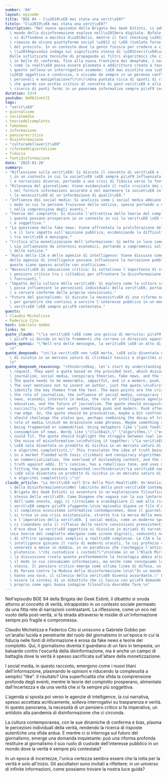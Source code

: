 ```yaml
---
number: '84'
layout: episode
title: "BGE 84 - C\u2019\xE8 mai stata una verit\xE0?"
titolo: "C\u2019\xE8 mai stata una verit\xE0?"
description: "Nel nuovo episodio della Brigata dei Geek Estinti, ci addentriamo nel\
  \ mondo della disinformazione esploso nell\u2019era digitale. Bufale e fake news\
  \ si diffondono a macchia d\u2019olio, mentre il fact checking \u2013 recentemente\
  \ rimosso da alcune piattaforme social \u2013 si \xE8 rivelato forse meno efficace\
  \ del previsto. In un contesto dove la gente finisce per credere a ci\xF2 che preferisce,\
  \ l\u2019episodio indaga sul significato stesso di \u201Cverit\xE0\u201D.\r\n\r\n\
  Dalle sofisticate tecniche di propaganda ai filtri algoritmici che ci rinchiudono\
  \ in bolle di conferma, fino alla nuova frontiera dei deepfake, i nostri geek analizzano\
  \ come la realt\xE0 possa essere plasmata o addirittura creata a tavolino. Tutto\
  \ questo solleva un interrogativo scomodo: \xE8 mai esistita una \u201Cverit\xE0\
  \u201D oggettiva e condivisa, o viviamo da sempre in un perenne conflitto tra credenze\
  \ personali e manipolazione?\r\n\r\nUna puntata ricca di spunti di riflessione,\
  \ che guarda con occhio critico al concetto di post-verit\xE0 e alla nostra costante\
  \ ricerca di punti fermi in un panorama informativo sempre pi\xF9 instabile."
duration: 5374
youtube: 0eR6JznetJI
tags:
- "verit\xE0"
- giornalismo
- socialmedia
- teoriedelcomplotto
- fakenews
- informazione
- pensierocritico
- disinformazione
- "culturadellaverit\xE0"
- riformadelgiornalismo
- fiducia
- fontidinformazione
date: '2025-01-28'
summary:
- "Riflessione sulla verit\xE0: Si discute il concetto di verit\xE0 e il suo valore\
  \ in un contesto in cui la societ\xE0 \xE8 sempre pi\xF9 influenzata da notizie\
  \ e narrazioni diverse, portando a una crisi di fiducia verso le fonti di informazione."
- "Rilevanza del giornalismo: Viene evidenziato il ruolo cruciale dei giornalisti\
  \ nel fornire informazioni accurate e nel mantenere la societ\xE0 informata, sottolineando\
  \ la necessit\xE0 di un'informazione di qualit\xE0."
- "Influenza dei social media: Si analizza come i social media abbiano cambiato il\
  \ modo in cui le persone fruiscono delle notizie, spesso portando a una superficialit\xE0\
  \ nella comprensione degli eventi."
- "Teorie del complotto: Si discute l'attrattiva delle teorie del complotto e come\
  \ queste possano prosperare in un contesto in cui la verit\xE0 \xE8 vista come relativa\
  \ e soggettiva."
- "La questione delle fake news: Viene affrontata la proliferazione delle fake news\
  \ e il loro impatto sull'opinione pubblica, evidenziando la difficolt\xE0 di discernere\
  \ tra verit\xE0 e menzogna."
- "Critica alla monetizzazione dell'informazione: Si mette in luce come il giornalismo\
  \ sia influenzato da interessi economici, portando a compromessi sulla veridicit\xE0\
  \ delle notizie."
- 'Ruolo della CIA e delle agenzie di intelligence: Viene discusso come le affermazioni
  delle agenzie di intelligence possano influenzare la narrazione pubblica e come
  queste siano spesso accolte con scetticismo.'
- "Necessit\xE0 di educazione critica: Si sottolinea l'importanza di sviluppare un\
  \ pensiero critico tra i cittadini per affrontare la disinformazione e le notizie\
  \ fuorvianti."
- "Impatto della cultura della verit\xE0: Si esplora come la cultura contemporanea\
  \ possa influenzare le percezioni individuali della verit\xE0, portando le persone\
  \ a cercare conferme delle proprie convinzioni."
- "Futuro del giornalismo: Si discute la necessit\xE0 di una riforma nel giornalismo\
  \ per garantire che continui a servire l'interesse pubblico in un mondo in cui la\
  \ verit\xE0 \xE8 sempre pi\xF9 contestata."
guests:
- Claudio Michelizza
- Federico Cito
host: Gabriele Gobbo
links: NA
quote_claude: "\"La verit\xE0 \xE8 come una goccia di mercurio: pi\xF9 cerchi di afferrarla,\
  \ pi\xF9 si divide in mille frammenti che corrono in direzioni opposte.\"\n"
quote_openai: "\"Nell'era delle menzogne, la verit\xE0 \xE8 un atto di ribellione.\"\
  \n"
quote_deepseek: "\n\"La verit\xE0 non \xE8 morta, \xE8 solo diventata un prodotto\
  \ di nicchia in un mercato saturo di clickbait tossici e algoritmi complottisti.\"\
  \n"
quote_deepseek_reasoning: "<think>\nOkay, let's start by understanding the user's\
  \ request. They want a quote based on the provided text, which discusses truth,\
  \ journalism, social media, conspiracy theories, fake news, and the future of journalism.\
  \ The quote needs to be memorable, impactful, and in a modern, punk, essential style.\
  \ The user mentions not to invent an author, just the quote.\n\nFirst, I need to\
  \ identify the key themes from the text. The main points are the crisis of truth,\
  \ the role of journalism, the influence of social media, conspiracy theories, fake\
  \ news, economic interests in media, the role of intelligence agencies, critical\
  \ education, and the future of journalism. The quote should encapsulate these ideas\
  \ succinctly.\n\nThe user wants something punk and modern. Punk often has a rebellious,\
  \ raw edge. So, the quote should be provocative, maybe a bit confrontational. It\
  \ should challenge the status quo, perhaps combining the decay of truth with the\
  \ role of media.\n\nLet me brainstorm some phrases. Maybe something about truth\
  \ being fragmented or commodified. Using metaphors like \"junk food\" for the superficial\
  \ consumption of news. Words like \"clickbait,\" \"algorithms,\" \"echo chambers\"\
  \ could fit. The quote should highlight the struggle between real journalism and\
  \ the noise of misinformation.\n\nPutting it together: \"La verit\xE0 non \xE8 morta,\
  \ \xE8 solo diventata un prodotto di nicchia in un mercato saturo di clickbait tossici\
  \ e algoritmi complottisti.\" This translates the idea of truth being a niche product\
  \ in a market flooded with toxic clickbait and conspiracy algorithms. It touches\
  \ on commercialization, the overload of misleading content, and the survival of\
  \ truth against odds. It's concise, has a rebellious tone, and uses modern terminology,\
  \ fitting the punk essence requested.\n</think>\n\n\"La verit\xE0 non \xE8 morta,\
  \ \xE8 solo diventata un prodotto di nicchia in un mercato saturo di clickbait tossici\
  \ e algoritmi complottisti.\"\n"
claude_article: "La Verit\xE0 nell'Era della Post-Realt\xE0: Un'Analisi Filosofica\
  \ della Disinformazione\n\nNel labirinto della post-verit\xE0 contemporanea, la\
  \ Brigata dei Geek Estinti si avventura in un'esplorazione filosofica della natura\
  \ stessa della verit\xE0. Come Diogene che vagava con la sua lanterna alla ricerca\
  \ dell'uomo onesto, oggi ci ritroviamo a scandagliare il web alla ricerca di una\
  \ verit\xE0 sempre pi\xF9 sfuggente.\n\nL'episodio dipana un filo d'Arianna attraverso\
  \ il complesso ecosistema informativo contemporaneo, dove il giornalismo tradizionale\
  \ si trova in una crisi esistenziale, stretto tra la morsa della monetizzazione\
  \ e l'imperativo della verit\xE0. I social media, come un moderno specchio di Narciso,\
  \ ci rimandano solo il riflesso delle nostre convinzioni preesistenti, creando camere\
  \ d'eco dove la verit\xE0 oggettiva si dissolve in miriadi di narrative personalizzate.\n\
  \nLe teorie del complotto emergono come sirene digitali, seducenti nella loro capacit\xE0\
  \ di offrire spiegazioni semplici a realt\xE0 complesse. La CIA e le agenzie di\
  \ intelligence giocano il ruolo di moderni oracoli, le cui profezie vengono simultaneamente\
  \ venerate e messe in dubbio, in un paradosso che riecheggia l'antica questione\
  \ platonica: \"chi custodisce i custodi?\"\n\nCome in un \"Black Mirror\" non scritto,\
  \ la discussione rivela quanto profondamente la tecnologia abbia alterato non solo\
  \ il modo in cui consumiamo informazioni, ma anche come concepiamo la verit\xE0\
  \ stessa. Il pensiero critico emerge come ultima linea di difesa, un moderno scudo\
  \ di Perseo contro la Medusa della disinformazione.\n\n\"In un mondo dove tutti\
  \ hanno una voce, il silenzio della verit\xE0 diventa assordante.\" Questa potrebbe\
  \ essere la sintesi di un dibattito che ci lascia con pi\xF9 domande che risposte,\
  \ proprio come ogni buona indagine filosofica dovrebbe fare.\n"
---
```

Nell'episodio BGE 84 della Brigata dei Geek Estinti, il dibattito si snoda attorno al concetto di verità, intrappolato in un contesto sociale permeato da una fitta rete di narrazioni contrastanti. La riflessione, come un eco nel vuoto della post-verità, si fa strada attraverso le insidie di un'informazione sempre più fragile e compromessa.

Claudio Michelizza e Federico Cito si uniscono a Gabriele Gobbo per un'analisi lucida e penetrante del ruolo del giornalismo in un'epoca in cui la fiducia nelle fonti di informazione è erosa da fake news e teorie del complotto. Qui, il giornalismo diventa il guardiano di un faro in tempesta, un baluardo contro l'oscurità della disinformazione, ma è anche un campo di battaglia dove la verità è spesso sacrificata sull'altare della monetizzazione.

I social media, in questo racconto, emergono come i nuovi titani dell'informazione, plasmando le opinioni e riducendo la complessità a semplici "like". Il risultato? Una superficialità che sfida la comprensione profonda degli eventi, mentre le teorie del complotto prosperano, alimentate dall'incertezza e da una verità che si fa sempre più soggettiva.

L'agenda si sposta poi verso le agenzie di intelligence, la cui narrativa, spesso accettata acriticamente, solleva interrogativi su trasparenza e verità. In questo panorama, la necessità di un pensiero critico si fa imperativa, un antidoto alla pandemia di disinformazione che ci circonda.

La cultura contemporanea, con le sue dinamiche di conferma e bias, plasma le percezioni individuali della verità, rendendo la ricerca di risposte autentiche una sfida ardua. E mentre ci si interroga sul futuro del giornalismo, emerge una domanda inquietante: può una riforma profonda restituire al giornalismo il suo ruolo di custode dell'interesse pubblico in un mondo dove la verità è sempre più contestata?

In un epoca di incertezze, l'unica certezza sembra essere che la lotta per la verità è solo all'inizio. Gli ascoltatori sono invitati a riflettere: in un universo di infinite informazioni, come possiamo trovare la nostra luce guida?
